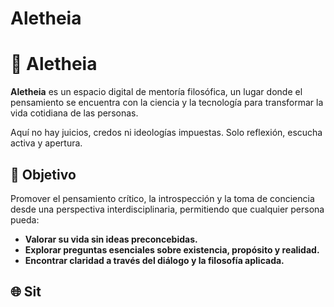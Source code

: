 # Aletheia
# 🧠 Aletheia

**Aletheia** es un espacio digital de mentoría filosófica, un lugar donde el pensamiento se encuentra con la ciencia y la tecnología para transformar la vida cotidiana de las personas.

Aquí no hay juicios, credos ni ideologías impuestas. Solo reflexión, escucha activa y apertura.

## 🌟 Objetivo

Promover el pensamiento crítico, la introspección y la toma de conciencia desde una perspectiva interdisciplinaria, permitiendo que cualquier persona pueda:
- **Valorar su vida sin ideas preconcebidas.**
- **Explorar preguntas esenciales sobre existencia, propósito y realidad.**
- **Encontrar claridad a través del diálogo y la filosofía aplicada.**

## 🌐 Sit

